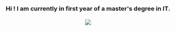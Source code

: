 <h3 align="center">
   Hi ! I am currently in first year of a master's degree in IT.
   </br></br>
   <a href="https://github-readme-stats.vercel.app/api/top-langs/?username=Amaroke&layout=compact&theme=material-palenight&langs_count=10&hide=Standard%20ML,Lex,Hack,Shell,Makefile,QMake,Assembly">
   <img align="center" src="https://github-readme-stats.vercel.app/api/top-langs/?username=Amaroke&layout=compact&theme=material-palenight&langs_count=10&hide=Standard%20ML,Lex,Hack,Shell,Makefile,QMake,Assembly" />
   </a>
</h3>
